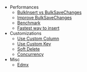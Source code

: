 - Performances
   - [BulkInsert vs BulkSaveChanges](bulk-insert-vs-bulk-savechanges.md)
   - [Improve BulkSaveChanges](improve-bulk-savechanges.md)
   - [Benchmark](benchmark.md)
   - [Fastest way to insert](fastest-way-to-insert.md)
- Customizations
   - [Use Custom Column](custom-column.md)
   - [Use Custom Key](custom-key.md)
   - [Soft Delete](soft-deletes.md)
   - [Concurrency](concurrency.md)
- Misc
   - [Edmx](edmx.md)
